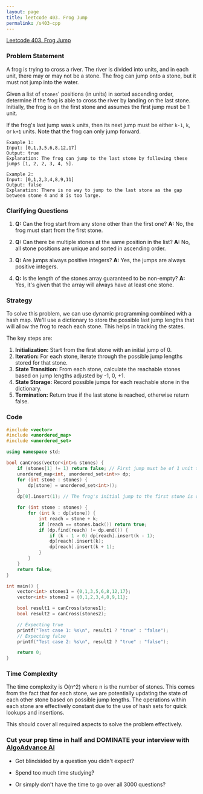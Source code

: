 ```yaml
---
layout: page
title: leetcode 403. Frog Jump
permalink: /s403-cpp
---
```

[Leetcode 403. Frog Jump](https://algoadvance.github.io/algoadvance/l403)
### Problem Statement

A frog is trying to cross a river. The river is divided into units, and in each unit, there may or may not be a stone. The frog can jump onto a stone, but it must not jump into the water.

Given a list of `stones`' positions (in units) in sorted ascending order, determine if the frog is able to cross the river by landing on the last stone. Initially, the frog is on the first stone and assumes the first jump must be 1 unit. 

If the frog's last jump was `k` units, then its next jump must be either `k-1`, `k`, or `k+1` units. Note that the frog can only jump forward.

```
Example 1:
Input: [0,1,3,5,6,8,12,17]
Output: true
Explanation: The frog can jump to the last stone by following these jumps [1, 2, 2, 3, 4, 5].

Example 2:
Input: [0,1,2,3,4,8,9,11]
Output: false
Explanation: There is no way to jump to the last stone as the gap between stone 4 and 8 is too large.
```

### Clarifying Questions
1. **Q:** Can the frog start from any stone other than the first one?
   **A:** No, the frog must start from the first stone.
   
2. **Q:** Can there be multiple stones at the same position in the list?
   **A:** No, all stone positions are unique and sorted in ascending order.

3. **Q:** Are jumps always positive integers?
   **A:** Yes, the jumps are always positive integers.

4. **Q:** Is the length of the stones array guaranteed to be non-empty?
   **A:** Yes, it's given that the array will always have at least one stone.

### Strategy

To solve this problem, we can use dynamic programming combined with a hash map. We'll use a dictionary to store the possible last jump lengths that will allow the frog to reach each stone. This helps in tracking the states.

The key steps are:
1. **Initialization:** Start from the first stone with an initial jump of 0.
2. **Iteration:** For each stone, iterate through the possible jump lengths stored for that stone.
3. **State Transition:** From each stone, calculate the reachable stones based on jump lengths adjusted by -1, 0, +1.
4. **State Storage:** Record possible jumps for each reachable stone in the dictionary.
5. **Termination:** Return true if the last stone is reached, otherwise return false.

### Code

```cpp
#include <vector>
#include <unordered_map>
#include <unordered_set>

using namespace std;

bool canCross(vector<int>& stones) {
    if (stones[1] != 1) return false; // First jump must be of 1 unit to land on the second stone
    unordered_map<int, unordered_set<int>> dp;
    for (int stone : stones) {
        dp[stone] = unordered_set<int>();
    }
    dp[0].insert(1); // The frog's initial jump to the first stone is of 1 unit

    for (int stone : stones) {
        for (int k : dp[stone]) {
            int reach = stone + k;
            if (reach == stones.back()) return true;
            if (dp.find(reach) != dp.end()) {
                if (k - 1 > 0) dp[reach].insert(k - 1);
                dp[reach].insert(k);
                dp[reach].insert(k + 1);
            }
        }
    }
    return false;
}

int main() {
    vector<int> stones1 = {0,1,3,5,6,8,12,17};
    vector<int> stones2 = {0,1,2,3,4,8,9,11};

    bool result1 = canCross(stones1);
    bool result2 = canCross(stones2);

    // Expecting true
    printf("Test case 1: %s\n", result1 ? "true" : "false");
    // Expecting false
    printf("Test case 2: %s\n", result2 ? "true" : "false");

    return 0;
}
```

### Time Complexity
The time complexity is O(n^2) where n is the number of stones. This comes from the fact that for each stone, we are potentially updating the state of each other stone based on possible jump lengths. The operations within each stone are effectively constant due to the use of hash sets for quick lookups and insertions.

This should cover all required aspects to solve the problem effectively.


### Cut your prep time in half and DOMINATE your interview with [AlgoAdvance AI](https://algoAdvance.com)

- Got blindsided by a question you didn't expect?

- Spend too much time studying?

- Or simply don't have the time to go over all 3000 questions?

